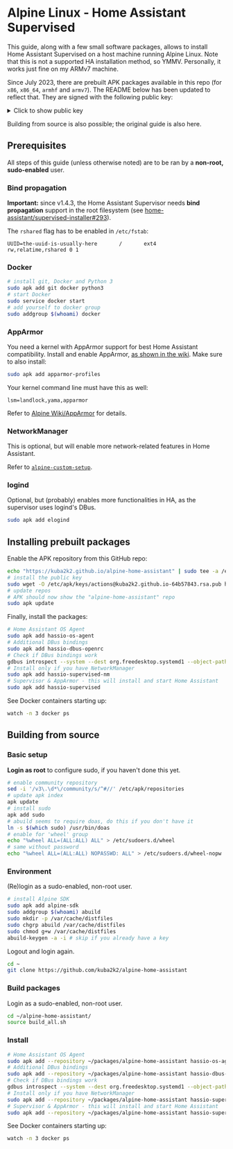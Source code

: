 # Alpine Linux - Home Assistant Supervised

This guide, along with a few small software packages, allows to install Home Assistant Supervised on a host machine running Alpine Linux. Note that this is not a supported HA installation method, so YMMV. Personally, it works just fine on my ARMv7 machine.

Since July 2023, there are prebuilt APK packages available in this repo (for `x86`, `x86_64`, `armhf` and `armv7`). The README below has been updated to reflect that. They are signed with the following public key:

<details>
<summary>Click to show public key</summary>

```
-----BEGIN PUBLIC KEY-----
MIICIjANBgkqhkiG9w0BAQEFAAOCAg8AMIICCgKCAgEAvrueY+eFZkILqfOsb8T8
oxJ1tfM57VtIPJnGZeuEJchyd6AHbG7CCErdtLMRI7eWXJlAU23erFj6Wp/2zC5x
XgfuE5ekMmq/8WwkvLYl9i9I/tgiFWklHkLAOsY8LkwtuQDeDEt3gMPFheY3uNaN
FMWXKYWmknsQM10IV28TgDPfMLbVh7LagFbsKLWang50N+eGiMwQi+N1fZ/rrpk/
Rco5opHpTOC1i+GTXCcVkuOisTFw741p7fFhWksgN7XZBwDXE472KLWV/he6mAqA
/PbWmZHQxCdL1NwYJS5v9+K/c2sRUGb0dcHjC0bf9etrEg4otY7iydwZnM180mpt
oMRxSLb63OFcfsNtJRu8+Wy/oZ28HzQeEqF9d7Z6o3OrXntoAqRneFNet/GMap5U
1fjDEh79X0sjcZuASTV8hb4VvXR9s8Drw/POnpYdX1wLDSRm+N4Z0CoJDP0+CxVr
y11wSJmgyqkrZRfNyyQBW6H+zL+Pu5F15nq75fUlhE0eoBTi38THGgoGQSikBsHG
UXNr4nUIenfq0fzEYSlPYG3kXe/8FSKvNjUCYhpbwBEmhQ/NRWRfqBnvRS6Si1wP
+glz4VsR26fyMr2uH4SPL5c//GIgdCBZgfYusQsZjnJZkWDD8C61ijxBt+7cA0Sg
FN0IX6Z7106y3qPUktG2f+cCAwEAAQ==
-----END PUBLIC KEY-----
```
</details>

Building from source is also possible; the original guide is also here.

## Prerequisites

All steps of this guide (unless otherwise noted) are to be ran by a **non-root, sudo-enabled** user.

### Bind propagation

**Important:** since v1.4.3, the Home Assistant Supervisor needs **bind propagation** support in the root filesystem (see [home-assistant/supervised-installer#293](https://github.com/home-assistant/supervised-installer/pull/293)).

The `rshared` flag has to be enabled in `/etc/fstab`:

```
UUID=the-uuid-is-usually-here       /       ext4    rw,relatime,rshared 0 1
```

### Docker

```bash
# install git, Docker and Python 3
sudo apk add git docker python3
# start Docker
sudo service docker start
# add yourself to docker group
sudo addgroup $(whoami) docker
```

### AppArmor

You need a kernel with AppArmor support for best Home Assistant compatibility. Install and enable AppArmor, [as shown in the wiki](https://wiki.alpinelinux.org/wiki/AppArmor). Make sure to also install:

```bash
sudo apk add apparmor-profiles
```

Your kernel command line must have this as well:

```
lsm=landlock,yama,apparmor
```

Refer to [Alpine Wiki/AppArmor](https://wiki.alpinelinux.org/wiki/AppArmor) for details.

### NetworkManager

This is optional, but will enable more network-related features in Home Assistant.

Refer to [`alpine-custom-setup`](https://github.com/kuba2k2/alpine-custom-setup/blob/master/alpine.md#networkmanager).

### logind

Optional, but (probably) enables more functionalities in HA, as the supervisor uses logind's DBus.

```bash
sudo apk add elogind
```

## Installing prebuilt packages

Enable the APK repository from this GitHub repo:

```bash
echo "https://kuba2k2.github.io/alpine-home-assistant" | sudo tee -a /etc/apk/repositories
# install the public key
sudo wget -O /etc/apk/keys/actions@kuba2k2.github.io-64b57843.rsa.pub https://raw.githubusercontent.com/kuba2k2/alpine-home-assistant/master/actions@kuba2k2.github.io-64b57843.rsa.pub
# update repos
# APK should now show the "alpine-home-assistant" repo
sudo apk update
```

Finally, install the packages:

```bash
# Home Assistant OS Agent
sudo apk add hassio-os-agent
# Additional DBus bindings
sudo apk add hassio-dbus-openrc
# Check if DBus bindings work
gdbus introspect --system --dest org.freedesktop.systemd1 --object-path /org/freedesktop/systemd1
# Install only if you have NetworkManager
sudo apk add hassio-supervised-nm
# Supervisor & AppArmor - this will install and start Home Assistant
sudo apk add hassio-supervised
```

See Docker containers starting up:

```bash
watch -n 3 docker ps
```

## Building from source

### Basic setup

**Login as root** to configure sudo, if you haven't done this yet.

```bash
# enable community repository
sed -i '/v3\.\d*\/community/s/^#//' /etc/apk/repositories
# update apk index
apk update
# install sudo
apk add sudo
# abuild seems to require doas, do this if you don't have it
ln -s $(which sudo) /usr/bin/doas
# enable for 'wheel' group
echo "%wheel ALL=(ALL:ALL) ALL" > /etc/sudoers.d/wheel
# same without password
echo "%wheel ALL=(ALL:ALL) NOPASSWD: ALL" > /etc/sudoers.d/wheel-nopw
```

### Environment

(Re)login as a sudo-enabled, non-root user.

```bash
# install Alpine SDK
sudo apk add alpine-sdk
sudo addgroup $(whoami) abuild
sudo mkdir -p /var/cache/distfiles
sudo chgrp abuild /var/cache/distfiles
sudo chmod g+w /var/cache/distfiles
abuild-keygen -a -i # skip if you already have a key
```

Logout and login again.

```bash
cd ~
git clone https://github.com/kuba2k2/alpine-home-assistant
```

### Build packages

Login as a sudo-enabled, non-root user.

```bash
cd ~/alpine-home-assistant/
source build_all.sh
```

### Install

```bash
# Home Assistant OS Agent
sudo apk add --repository ~/packages/alpine-home-assistant hassio-os-agent
# Additional DBus bindings
sudo apk add --repository ~/packages/alpine-home-assistant hassio-dbus-openrc
# Check if DBus bindings work
gdbus introspect --system --dest org.freedesktop.systemd1 --object-path /org/freedesktop/systemd1
# Install only if you have NetworkManager
sudo apk add --repository ~/packages/alpine-home-assistant hassio-supervised-nm
# Supervisor & AppArmor - this will install and start Home Assistant
sudo apk add --repository ~/packages/alpine-home-assistant hassio-supervised
```

See Docker containers starting up:

```bash
watch -n 3 docker ps
```
